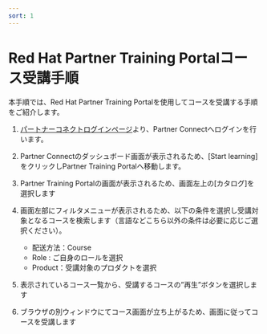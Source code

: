 ```yaml
---
sort: 1
---
```


# Red Hat Partner Training Portalコース受講手順

本手順では、Red Hat Partner Training Portalを使用してコースを受講する手順をご紹介します。

1. [パートナーコネクトログインページ](https://sso.redhat.com/auth/realms/redhat-external/protocol/saml/clients/redhat?RelayState=%2FDashboard_page)より、Partner Connectへログインを行います。

1. Partner Connectのダッシュボード画面が表示されるため、[Start learning]をクリックしPartner Training Portalへ移動します。

1. Partner Training Portalの画面が表示されるため、画面左上の[カタログ]を選択します

1. 画面左部にフィルタメニューが表示されるため、以下の条件を選択し受講対象となるコースを検索します（言語などこちら以外の条件は必要に応じご選択ください）。

   - 配送方法：Course
   - Role : ご自身のロールを選択
   - Product：受講対象のプロダクトを選択
  
1. 表示されているコース一覧から、受講するコースの”再生”ボタンを選択します

1. ブラウザの別ウィンドウにてコース画面が立ち上がるため、画面に従ってコースを受講します